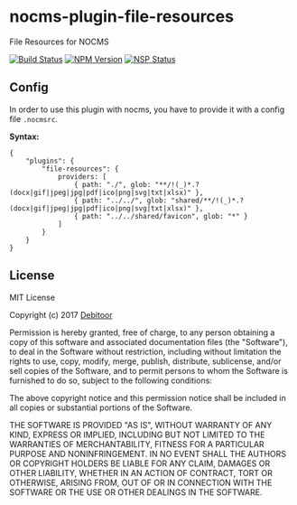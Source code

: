 # nocms-plugin-file-resources
File Resources for NOCMS

[![Build Status](https://travis-ci.org/debitoor/nocms-plugin-file-resources.svg?branch=master)](https://travis-ci.org/debitoor/nocms-plugin-file-resources)
[![NPM Version](https://img.shields.io/npm/v/nocms-plugin-file-resources.svg)](https://www.npmjs.com/package/nocms-plugin-file-resources)
[![NSP Status](https://nodesecurity.io/orgs/debitoor/projects/7a3d76aa-a822-4451-95fe-a9b574105edb/badge)](https://nodesecurity.io/orgs/debitoor/projects/7a3d76aa-a822-4451-95fe-a9b574105edb)

## Config

In order to use this plugin with nocms, you have to provide it with a config file `.nocmsrc`.

**Syntax:** 

```
{
	"plugins": {
		"file-resources": {
			providers: [
				{ path: "./", glob: "**/!(_)*.?(docx|gif|jpeg|jpg|pdf|ico|png|svg|txt|xlsx)" },
				{ path: "../../", glob: "shared/**/!(_)*.?(docx|gif|jpeg|jpg|pdf|ico|png|svg|txt|xlsx)" },
				{ path: "../../shared/favicon", glob: "*" }
			]
		}
	}
}
```

## License
MIT License

Copyright (c) 2017 [Debitoor](https://debitoor.com/)

Permission is hereby granted, free of charge, to any person obtaining a copy
of this software and associated documentation files (the "Software"), to deal
in the Software without restriction, including without limitation the rights
to use, copy, modify, merge, publish, distribute, sublicense, and/or sell
copies of the Software, and to permit persons to whom the Software is
furnished to do so, subject to the following conditions:

The above copyright notice and this permission notice shall be included in all
copies or substantial portions of the Software.

THE SOFTWARE IS PROVIDED "AS IS", WITHOUT WARRANTY OF ANY KIND, EXPRESS OR
IMPLIED, INCLUDING BUT NOT LIMITED TO THE WARRANTIES OF MERCHANTABILITY,
FITNESS FOR A PARTICULAR PURPOSE AND NONINFRINGEMENT. IN NO EVENT SHALL THE
AUTHORS OR COPYRIGHT HOLDERS BE LIABLE FOR ANY CLAIM, DAMAGES OR OTHER
LIABILITY, WHETHER IN AN ACTION OF CONTRACT, TORT OR OTHERWISE, ARISING FROM,
OUT OF OR IN CONNECTION WITH THE SOFTWARE OR THE USE OR OTHER DEALINGS IN THE
SOFTWARE.
